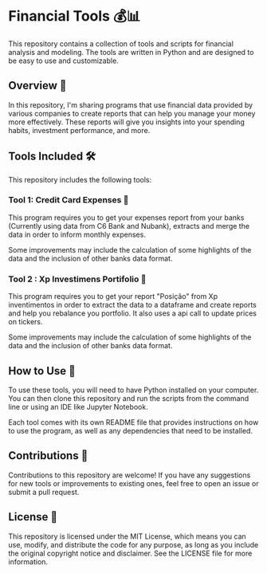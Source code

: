 # Financial Tools 💰📊

This repository contains a collection of tools and scripts for financial analysis and modeling. The tools are written in Python and are designed to be easy to use and customizable.

## Overview 🌟

In this repository, I'm sharing programs that use financial data provided by various companies to create reports that can help you manage your money more effectively. These reports will give you insights into your spending habits, investment performance, and more.

## Tools Included 🛠️

This repository includes the following tools:

### Tool 1: Credit Card Expenses 🧾

This program requires you to get your expenses report from your banks (Currently using data from C6 Bank and Nubank), extracts and merge the data in order to inform monthly expenses.

Some improvements may include the calculation of some highlights of the data and the inclusion of other banks data format.

### Tool 2 : Xp Investimens Portifolio 🧾

This program requires you to get your report "Posição" from Xp inventimentos in order to extract the data to a dataframe and create reports and help you rebalance you portfolio. It also uses a api call to update prices on tickers.

Some improvements may include the calculation of some highlights of the data and the inclusion of other banks data format.

## How to Use 🤔

To use these tools, you will need to have Python installed on your computer. You can then clone this repository and run the scripts from the command line or using an IDE like Jupyter Notebook.

Each tool comes with its own README file that provides instructions on how to use the program, as well as any dependencies that need to be installed.

## Contributions 🤝

Contributions to this repository are welcome! If you have any suggestions for new tools or improvements to existing ones, feel free to open an issue or submit a pull request.

## License 📜

This repository is licensed under the MIT License, which means you can use, modify, and distribute the code for any purpose, as long as you include the original copyright notice and disclaimer. See the LICENSE file for more information.
